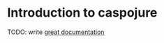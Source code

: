 # Introduction to caspojure

TODO: write [great documentation](http://jacobian.org/writing/what-to-write/)
